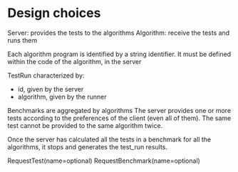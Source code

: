 # Design choices

Server: provides the tests to the algorithms
Algorithm: receive the tests and runs them

Each algorithm program is identified by a string
identifier. It must be defined within the code of
the algorithm, in the server


TestRun characterized by:
- id, given by the server
- algorithm, given by the runner

Benchmarks are aggregated by algorithms
The server provides one or more tests according to
the preferences of the client (even all of them).
The same test cannot be provided to the same
algorithm twice.

Once the server has calculated all the tests in a
benchmark for all the algorithms, it stops and 
generates the test_run results.

RequestTest(name=optional)
RequestBenchmark(name=optional)
